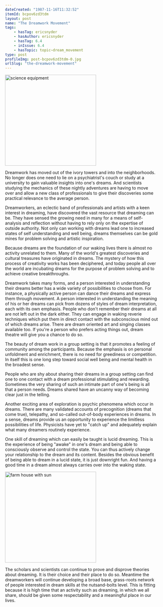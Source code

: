 ```yaml
---
dateCreated: "1987-11-16T11:32:52"
itemId: bcpov6zd3tdm
layout: post
name: "The Dreamwork Movement"
tags:
    - hasTag: ericsnyder
    - hasAuthor: ericsnyder
    - hasTag: 6.4
    - inIssue: 6.4
    - hasTopic: topic~dream_movement
type: post
profileImg: post-bcpov6zd3tdm-0.jpg
urlSlug: "the-dreamwork-movement"
---
```


<img src="../images/post-bcpov6zd3tdm-0.jpg" alt="science equipment" width="300" height="auto"/>

Dreamwork has moved out of the ivory towers and into the neighborhoods. No longer does one need to lie on a psychiatrist's couch or study at a university to gain valuable insights into one's dreams. And scientists studying the mechanics of these nightly adventures are having to move over and allow a new class of professionals to give their discoveries some practical relevance to the average person.

Dreamworkers, an eclectic band of professionals and artists with a keen interest in dreaming, have discovered the vast resource that dreaming can be. They have sensed the growing need in many for a means of self-analysis and reflection without having to rely only on the expertise of outside authority. Not only can working with dreams lead one to increased states of self understanding and well being, dreams themselves can be gold mines for problem solving and artistic inspiration.

Because dreams are the foundation of our waking lives there is almost no activity unrelated to them. Many of the world's greatest discoveries and cultural treasures have originated in dreams. The mystery of how this process of creativity works has been deciphered, and today people all over the world are incubating dreams for the purpose of problem solving and to achieve creative breakthroughs.

Dreamwork takes many forms, and a person interested in understanding their dreams better has a wide variety of possibilities to choose from. For instance, a physically active person can dance their dreams and express them through movement. A person interested in understanding the meaning of his or her dreams can pick from dozens of styles of dream interpretation, each with its own emphasis. People who don't remember their dreams at all are not left out in the dark either. They can engage in waking reverie techniques which put them in direct contact with the subconscious mind out of which dreams arise. There are dream oriented art and singing classes available too. If you're a person who prefers acting things out, dream theatre will give you a chance to do so.

The beauty of dream work in a group setting is that it promotes a feeling of community among the participants. Because the emphasis is on personal unfoldment and enrichment, there is no need for greediness or competition. In itself this is one long step toward social well being and mental health in the broadest sense.

People who are shy about sharing their dreams in a group setting can find one to one contact with a dream professional stimulating and rewarding. Sometimes the very sharing of such an intimate part of one's being is all that a person needs. Dreams shared have an uncanny way of becoming clear just in the telling.

Another exciting area of exploration is psychic phenomena which occur in dreams. There are many validated accounts of precognition (dreams that come true), telepathy, and so-called out-of-body experiences in dreams. In a sense, dreams provide us an opportunity to experience the limitless possibilities of life. Physicists have yet to "catch up" and adequately explain what many dreamers routinely experience.

One skill of dreaming which can easily be taught is lucid dreaming. This is the experience of being "awake" in one's dream and being able to consciously observe and control the state. You can thus actively change your relationship to the dream and its content. Besides the obvious benefit of being able to dream in a lucid state, it is just downright fun. And having a good time in a dream almost always carries over into the waking state.

<img src="../images/post-bcpov6zd3tdm-1.jpg" alt="farm house with sun" width="300" height="auto"/>

The scholars and scientists can continue to prove and disprove theories about dreaming. It is their choice and their place to do so. Meantime the dreamworkers will continue developing a broad base, grass-roots network of people interested in dream skills at the nutsand-bolts level. This is fitting because it is high time that an activity such as dreaming, in which we all share, should be given some respectability and a meaningful place in our lives.
